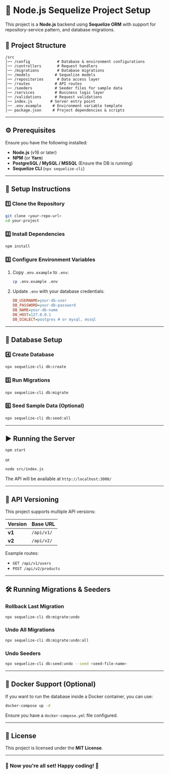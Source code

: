 # 🚀 Node.js Sequelize Project Setup

This project is a **Node.js** backend using **Sequelize ORM** with support for repository-service pattern, and database migrations.

## 📂 Project Structure

```
/src
│── /config            # Database & environment configurations
│── /controllers       # Request handlers
│── /migrations        # Database migrations
│── /models           # Sequelize models
│── /repositories      # Data access layer
│── /routes           # API routes
│── /seeders          # Seeder files for sample data
│── /services         # Business logic layer
│── /validations      # Request validations
│── index.js        # Server entry point
│── .env.example     # Environment variable template
│── package.json     # Project dependencies & scripts
```

---

## ⚙️ Prerequisites  
Ensure you have the following installed:  
- **Node.js** (v16 or later)  
- **NPM** (or **Yarn**)  
- **PostgreSQL / MySQL / MSSQL** (Ensure the DB is running)  
- **Sequelize CLI** (`npx sequelize-cli`)  

---

## 🚀 Setup Instructions  

### **1️⃣ Clone the Repository**  
```sh
git clone <your-repo-url>
cd your-project
```

### **2️⃣ Install Dependencies**  
```sh
npm install
```

### **3️⃣ Configure Environment Variables**  
1. Copy `.env.example` to `.env`:  
   ```sh
   cp .env.example .env
   ```
2. Update `.env` with your database credentials:  
   ```ini
   DB_USERNAME=your-db-user
   DB_PASSWORD=your-db-password
   DB_NAME=your-db-name
   DB_HOST=127.0.0.1
   DB_DIALECT=postgres # or mysql, mssql
   ```

---

## 🔧 Database Setup  

### **4️⃣ Create Database**  
```sh
npx sequelize-cli db:create
```

### **5️⃣ Run Migrations**  
```sh
npx sequelize-cli db:migrate
```

### **6️⃣ Seed Sample Data (Optional)**  
```sh
npx sequelize-cli db:seed:all
```

---

## ▶️ Running the Server  
```sh
npm start
```
or  
```sh
node src/index.js
```

The API will be available at `http://localhost:3000/`

---

## 🎯 API Versioning  
This project supports multiple API versions:  

| Version | Base URL |
|---------|----------|
| **v1**  | `/api/v1/` |
| **v2**  | `/api/v2/` |

Example routes:  
- `GET /api/v1/users`  
- `POST /api/v2/products`  

---

## 🛠️ Running Migrations & Seeders  

### **Rollback Last Migration**  
```sh
npx sequelize-cli db:migrate:undo
```

### **Undo All Migrations**  
```sh
npx sequelize-cli db:migrate:undo:all
```

### **Undo Seeders**  
```sh
npx sequelize-cli db:seed:undo --seed <seed-file-name>
```

---

## 🐳 Docker Support (Optional)  
If you want to run the database inside a Docker container, you can use:  

```sh
docker-compose up -d
```
Ensure you have a `docker-compose.yml` file configured.  

---

## 📜 License  
This project is licensed under the **MIT License**.  

---

### 🎉 Now you're all set! Happy coding! 🚀

